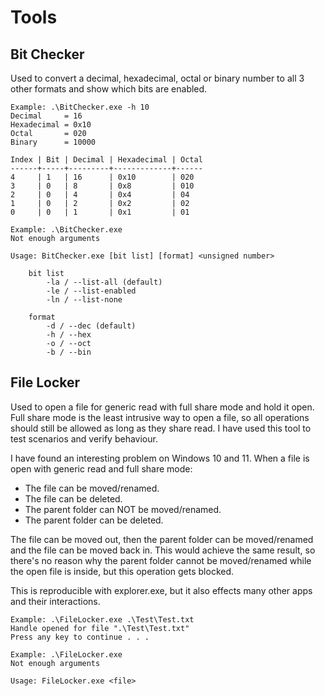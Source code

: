 # Tools

## Bit Checker

Used to convert a decimal, hexadecimal, octal or binary number to all 3 other formats and show which bits are enabled.

```
Example: .\BitChecker.exe -h 10
Decimal     = 16
Hexadecimal = 0x10
Octal       = 020
Binary      = 10000

Index | Bit | Decimal | Hexadecimal | Octal
------+-----+---------+-------------+------
4     | 1   | 16      | 0x10        | 020
3     | 0   | 8       | 0x8         | 010
2     | 0   | 4       | 0x4         | 04
1     | 0   | 2       | 0x2         | 02
0     | 0   | 1       | 0x1         | 01
```

```
Example: .\BitChecker.exe
Not enough arguments

Usage: BitChecker.exe [bit list] [format] <unsigned number>

    bit list
        -la / --list-all (default)
        -le / --list-enabled
        -ln / --list-none

    format
        -d / --dec (default)
        -h / --hex
        -o / --oct
        -b / --bin
```

## File Locker

Used to open a file for generic read with full share mode and hold it open. Full share mode is the least intrusive way to open a file, so all operations should still be allowed as long as they share read. I have used this tool to test scenarios and verify behaviour.

I have found an interesting problem on Windows 10 and 11. When a file is open with generic read and full share mode:
* The file can be moved/renamed.
* The file can be deleted.
* The parent folder can NOT be moved/renamed.
* The parent folder can be deleted.

The file can be moved out, then the parent folder can be moved/renamed and the file can be moved back in. This would achieve the same result, so there's no reason why the parent folder cannot be moved/renamed while the open file is inside, but this operation gets blocked.

This is reproducible with explorer.exe, but it also effects many other apps and their interactions.

```
Example: .\FileLocker.exe .\Test\Test.txt
Handle opened for file ".\Test\Test.txt"
Press any key to continue . . .
```

```
Example: .\FileLocker.exe
Not enough arguments

Usage: FileLocker.exe <file>
```
